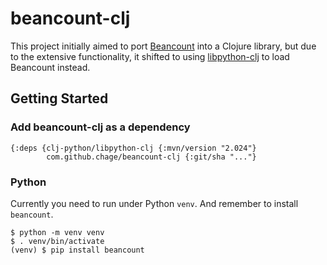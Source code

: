 # beancount-clj

This project initially aimed to port [Beancount](https://github.com/beancount/beancount) into a Clojure library, but due to the extensive functionality, it shifted to using [libpython-clj](https://github.com/clj-python/libpython-clj) to load Beancount instead.

## Getting Started

### Add beancount-clj as a dependency

```
{:deps {clj-python/libpython-clj {:mvn/version "2.024"}
        com.github.chage/beancount-clj {:git/sha "..."}
```

### Python

Currently you need to run under Python `venv`. And remember to install `beancount`.

```
$ python -m venv venv
$ . venv/bin/activate
(venv) $ pip install beancount
```

